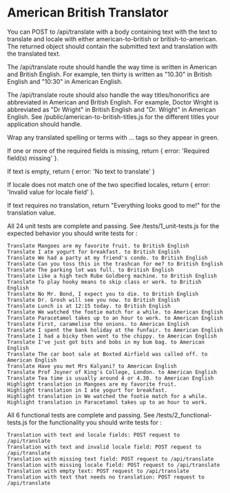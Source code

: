 # American British Translator

You can POST to /api/translate with a body containing text with the text to translate and locale with either american-to-british or british-to-american. The returned object should contain the submitted text and translation with the translated text.

The /api/translate route should handle the way time is written in American and British English. For example, ten thirty is written as "10.30" in British English and "10:30" in American English.

The /api/translate route should also handle the way titles/honorifics are abbreviated in American and British English. For example, Doctor Wright is abbreviated as "Dr Wright" in British English and "Dr. Wright" in American English. See /public/american-to-british-titles.js for the different titles your application should handle.

Wrap any translated spelling or terms with <span class="highlight">...</span> tags so they appear in green.

If one or more of the required fields is missing, return { error: 'Required field(s) missing' }.

If text is empty, return { error: 'No text to translate' }

If locale does not match one of the two specified locales, return { error: 'Invalid value for locale field' }.

If text requires no translation, return "Everything looks good to me!" for the translation value.

All 24 unit tests are complete and passing. See /tests/1_unit-tests.js for the expected behavior you should write tests for : 

    Translate Mangoes are my favorite fruit. to British English
    Translate I ate yogurt for breakfast. to British English
    Translate We had a party at my friend's condo. to British English
    Translate Can you toss this in the trashcan for me? to British English
    Translate The parking lot was full. to British English
    Translate Like a high tech Rube Goldberg machine. to British English
    Translate To play hooky means to skip class or work. to British English
    Translate No Mr. Bond, I expect you to die. to British English
    Translate Dr. Grosh will see you now. to British English
    Translate Lunch is at 12:15 today. to British English
    Translate We watched the footie match for a while. to American English
    Translate Paracetamol takes up to an hour to work. to American English
    Translate First, caramelise the onions. to American English
    Translate I spent the bank holiday at the funfair. to American English
    Translate I had a bicky then went to the chippy. to American English
    Translate I've just got bits and bobs in my bum bag. to American English
    Translate The car boot sale at Boxted Airfield was called off. to American English
    Translate Have you met Mrs Kalyani? to American English
    Translate Prof Joyner of King's College, London. to American English
    Translate Tea time is usually around 4 or 4.30. to American English
    Highlight translation in Mangoes are my favorite fruit.
    Highlight translation in I ate yogurt for breakfast.
    Highlight translation in We watched the footie match for a while.
    Highlight translation in Paracetamol takes up to an hour to work.

All 6 functional tests are complete and passing. See /tests/2_functional-tests.js for the functionality you should write tests for :

    Translation with text and locale fields: POST request to /api/translate
    Translation with text and invalid locale field: POST request to /api/translate
    Translation with missing text field: POST request to /api/translate
    Translation with missing locale field: POST request to /api/translate
    Translation with empty text: POST request to /api/translate
    Translation with text that needs no translation: POST request to /api/translate
